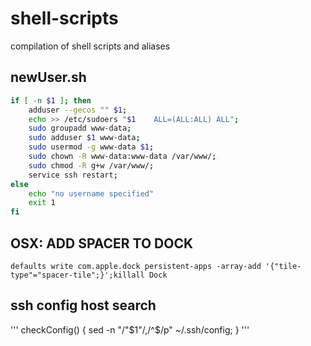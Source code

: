 # shell-scripts
compilation of shell scripts and aliases 

## newUser.sh

``` sh
if [ -n $1 ]; then 
	adduser --gecos "" $1;
	echo >> /etc/sudoers "$1    ALL=(ALL:ALL) ALL";
	sudo groupadd www-data;
	sudo adduser $1 www-data;
	sudo usermod -g www-data $1;
	sudo chown -R www-data:www-data /var/www/;
	sudo chmod -R g+w /var/www/;
	service ssh restart;
else
	echo "no username specified" 
	exit 1
fi
```

## OSX: ADD SPACER TO DOCK

```
defaults write com.apple.dock persistent-apps -array-add '{"tile-type"="spacer-tile";}';killall Dock
```

## ssh config host search
'''
checkConfig() {
	sed -n "/"$1"/,/^$/p" ~/.ssh/config;
}
'''
